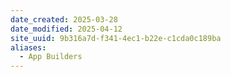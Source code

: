 ```yaml
---
date_created: 2025-03-28
date_modified: 2025-04-12
site_uuid: 9b316a7d-f341-4ec1-b22e-c1cda0c189ba
aliases:
  - App Builders
---
```


